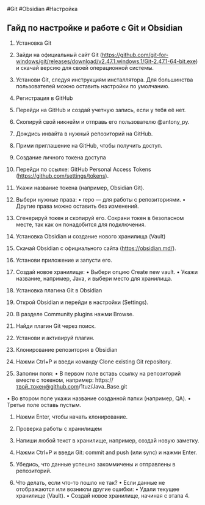 #Git #Obsidian #Настройка

## **Гайд по настройке и работе с Git и Obsidian**

1. Установка Git
  2.  Зайди на официальный сайт Git (https://github.com/git-for-windows/git/releases/download/v2.47.1.windows.1/Git-2.47.1-64-bit.exe) и скачай версию для своей операционной системы.
  3.  Установи Git, следуя инструкциям инсталлятора. Для большинства пользователей можно оставить настройки по умолчанию.

4. Регистрация в GitHub
  5.  Перейди на GitHub и создай учетную запись, если у тебя её нет.
  6.  Скопируй свой никнейм и отправь его пользователю @antony_py.
  7.  Дождись инвайта в нужный репозиторий на GitHub.
  8.  Прими приглашение на GitHub, чтобы получить доступ.

9. Создание личного токена доступа
  10.  Перейди по ссылке: GitHub Personal Access Tokens (https://github.com/settings/tokens).
  11.  Укажи название токена (например, Obsidian Git).
  12.  Выбери нужные права:
  •  repo — для работы с репозиториями.
  •  Другие права можно оставить без изменений.
  13.  Сгенерируй токен и скопируй его. Сохрани токен в безопасном месте, так как он понадобится для подключения.

14. Установка Obsidian и создание нового хранилища (Vault)
  15.  Скачай Obsidian с официального сайта (https://obsidian.md/).
  16.  Установи приложение и запусти его.
  17.  Создай новое хранилище:
  •  Выбери опцию Create new vault.
  •  Укажи название, например, Java, и выбери место для хранилища.

18. Установка плагина Git в Obsidian
  19.  Открой Obsidian и перейди в настройки (Settings).
  20.  В разделе Community plugins нажми Browse.
  21.  Найди плагин Git через поиск.
  22.  Установи и активируй плагин.

23. Клонирование репозитория в Obsidian
  24.  Нажми Ctrl+P и введи команду Clone existing Git repository.
  25.  Заполни поля:
  •  В первом поле вставь ссылку на репозиторий вместе с токеном, например:
https://твой_токен@github.com/1tuz/Java_Base.git

  •  Во втором поле укажи название созданной папки (например, QA).
  •  Третье поле оставь пустым.

  1.  Нажми Enter, чтобы начать клонирование.

2. Проверка работы с хранилищем
  3.  Напиши любой текст в хранилище, например, создай новую заметку.
  4.  Нажми Ctrl+P и введи Git: commit and push (или sync) и нажми Enter.
  5.  Убедись, что данные успешно закоммичены и отправлены в репозиторий.

6. Что делать, если что-то пошло не так?
  •  Если данные не отображаются или возникли другие ошибки:
  •  Удали текущее хранилище (Vault).
  •  Создай новое хранилище, начиная с этапа 4.